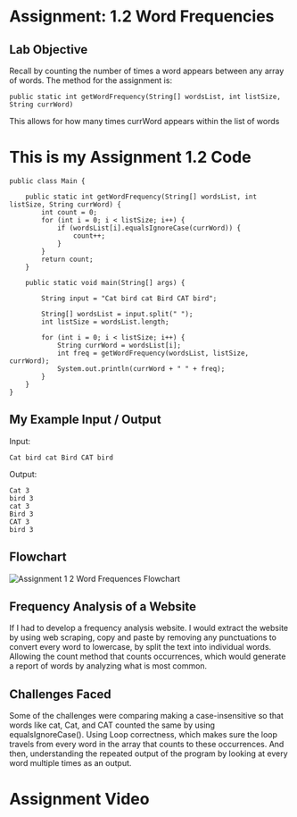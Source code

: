 
# Assignment: 1.2 Word Frequencies

## Lab Objective
Recall by counting the number of times a word appears between any array of words. The method for the assignment is:

``` public static int getWordFrequency(String[] wordsList, int listSize, String currWord) ```

This allows for how many times currWord appears within the list of words

# This is my Assignment 1.2 Code
```
public class Main {

    public static int getWordFrequency(String[] wordsList, int listSize, String currWord) {
        int count = 0;
        for (int i = 0; i < listSize; i++) {
            if (wordsList[i].equalsIgnoreCase(currWord)) {
                count++;
            }
        }
        return count;
    }

    public static void main(String[] args) {

        String input = "Cat bird cat Bird CAT bird";

        String[] wordsList = input.split(" ");
        int listSize = wordsList.length;

        for (int i = 0; i < listSize; i++) {
            String currWord = wordsList[i];
            int freq = getWordFrequency(wordsList, listSize, currWord);
            System.out.println(currWord + " " + freq);
        }
    }
}
```
## My Example Input / Output

Input:

``` Cat bird cat Bird CAT bird ```


Output:

```
Cat 3
bird 3
cat 3
Bird 3
CAT 3
bird 3
```

## Flowchart

![Assignment 1 2 Word Frequences Flowchart](https://github.com/user-attachments/assets/a7c6e7c6-d7dc-4480-ad26-0cc8e93c13b1)

## Frequency Analysis of a Website

If I had to develop a frequency analysis website. I would extract the website by using web scraping, copy and paste by removing any punctuations to convert every word to lowercase, by split the text into individual words. Allowing the count method that counts occurrences, which would generate a report of words by analyzing what is most common.

## Challenges Faced

Some of the challenges were comparing making a case-insensitive so that words like cat, Cat, and CAT counted the same by using equalsIgnoreCase(). Using Loop correctness, which makes sure the loop travels from every word in the array that counts to these occurrences. And then, understanding the repeated output of the program by looking at every word multiple times as an output.

# Assignment Video
